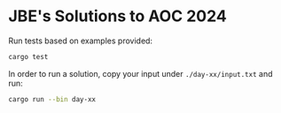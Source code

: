 # JBE's Solutions to AOC 2024

Run tests based on examples provided:

```sh
cargo test
```

In order to run a solution, copy your input under `./day-xx/input.txt` and run:

```sh
cargo run --bin day-xx
```
